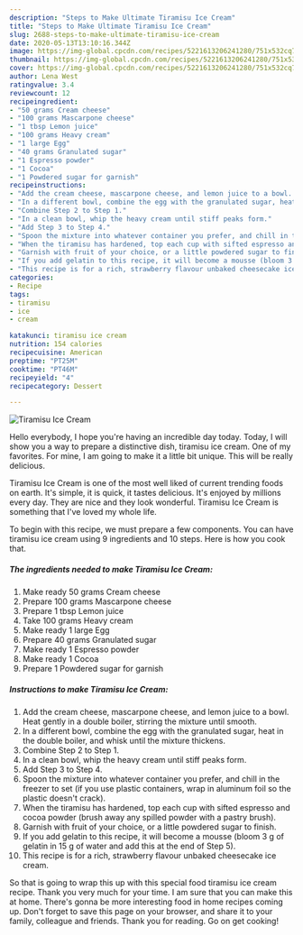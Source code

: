 ```yaml
---
description: "Steps to Make Ultimate Tiramisu Ice Cream"
title: "Steps to Make Ultimate Tiramisu Ice Cream"
slug: 2688-steps-to-make-ultimate-tiramisu-ice-cream
date: 2020-05-13T13:10:16.344Z
image: https://img-global.cpcdn.com/recipes/5221613206241280/751x532cq70/tiramisu-ice-cream-recipe-main-photo.jpg
thumbnail: https://img-global.cpcdn.com/recipes/5221613206241280/751x532cq70/tiramisu-ice-cream-recipe-main-photo.jpg
cover: https://img-global.cpcdn.com/recipes/5221613206241280/751x532cq70/tiramisu-ice-cream-recipe-main-photo.jpg
author: Lena West
ratingvalue: 3.4
reviewcount: 12
recipeingredient:
- "50 grams Cream cheese"
- "100 grams Mascarpone cheese"
- "1 tbsp Lemon juice"
- "100 grams Heavy cream"
- "1 large Egg"
- "40 grams Granulated sugar"
- "1 Espresso powder"
- "1 Cocoa"
- "1 Powdered sugar for garnish"
recipeinstructions:
- "Add the cream cheese, mascarpone cheese, and lemon juice to a bowl. Heat gently in a double boiler, stirring the mixture until smooth."
- "In a different bowl, combine the egg with the granulated sugar, heat in the double boiler, and whisk until the mixture thickens."
- "Combine Step 2 to Step 1."
- "In a clean bowl, whip the heavy cream until stiff peaks form."
- "Add Step 3 to Step 4."
- "Spoon the mixture into whatever container you prefer, and chill in the freezer to set (if you use plastic containers, wrap in aluminum foil so the plastic doesn&#39;t crack)."
- "When the tiramisu has hardened, top each cup with sifted espresso and cocoa powder (brush away any spilled powder with a pastry brush)."
- "Garnish with fruit of your choice, or a little powdered sugar to finish."
- "If you add gelatin to this recipe, it will become a mousse (bloom 3 g of gelatin in 15 g of water and add this at the end of Step 5)."
- "This recipe is for a rich, strawberry flavour unbaked cheesecake ice cream."
categories:
- Recipe
tags:
- tiramisu
- ice
- cream

katakunci: tiramisu ice cream 
nutrition: 154 calories
recipecuisine: American
preptime: "PT25M"
cooktime: "PT46M"
recipeyield: "4"
recipecategory: Dessert

---
```



![Tiramisu Ice Cream](https://img-global.cpcdn.com/recipes/5221613206241280/751x532cq70/tiramisu-ice-cream-recipe-main-photo.jpg)

Hello everybody, I hope you're having an incredible day today. Today, I will show you a way to prepare a distinctive dish, tiramisu ice cream. One of my favorites. For mine, I am going to make it a little bit unique. This will be really delicious.

Tiramisu Ice Cream is one of the most well liked of current trending foods on earth. It's simple, it is quick, it tastes delicious. It's enjoyed by millions every day. They are nice and they look wonderful. Tiramisu Ice Cream is something that I've loved my whole life.




To begin with this recipe, we must prepare a few components. You can have tiramisu ice cream using 9 ingredients and 10 steps. Here is how you cook that.

<!--inarticleads1-->

##### The ingredients needed to make Tiramisu Ice Cream:

1. Make ready 50 grams Cream cheese
1. Prepare 100 grams Mascarpone cheese
1. Prepare 1 tbsp Lemon juice
1. Take 100 grams Heavy cream
1. Make ready 1 large Egg
1. Prepare 40 grams Granulated sugar
1. Make ready 1 Espresso powder
1. Make ready 1 Cocoa
1. Prepare 1 Powdered sugar for garnish




<!--inarticleads2-->

##### Instructions to make Tiramisu Ice Cream:

1. Add the cream cheese, mascarpone cheese, and lemon juice to a bowl. Heat gently in a double boiler, stirring the mixture until smooth.
1. In a different bowl, combine the egg with the granulated sugar, heat in the double boiler, and whisk until the mixture thickens.
1. Combine Step 2 to Step 1.
1. In a clean bowl, whip the heavy cream until stiff peaks form.
1. Add Step 3 to Step 4.
1. Spoon the mixture into whatever container you prefer, and chill in the freezer to set (if you use plastic containers, wrap in aluminum foil so the plastic doesn&#39;t crack).
1. When the tiramisu has hardened, top each cup with sifted espresso and cocoa powder (brush away any spilled powder with a pastry brush).
1. Garnish with fruit of your choice, or a little powdered sugar to finish.
1. If you add gelatin to this recipe, it will become a mousse (bloom 3 g of gelatin in 15 g of water and add this at the end of Step 5).
1. This recipe is for a rich, strawberry flavour unbaked cheesecake ice cream.




So that is going to wrap this up with this special food tiramisu ice cream recipe. Thank you very much for your time. I am sure that you can make this at home. There's gonna be more interesting food in home recipes coming up. Don't forget to save this page on your browser, and share it to your family, colleague and friends. Thank you for reading. Go on get cooking!
